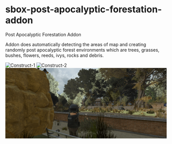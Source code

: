 # sbox-post-apocalyptic-forestation-addon
Post Apocalyptic Forestation Addon

Addon does automatically detecting the areas of map and creating randomly post apocalyptic forest environments which are trees, grasses, bushes, flowers, reeds, ivys, rocks and debris.

![Construct-1](https://github.com/sbox-community/sbox-post-apocalyptic-forestation-addon/blob/main/forest1-min.png)
![Construct-2](https://github.com/sbox-community/sbox-post-apocalyptic-forestation-addon/blob/main/forest2-min.png)
![Construct-2](https://github.com/sbox-community/sbox-post-apocalyptic-forestation-addon/blob/main/forest3-min.png)
